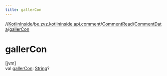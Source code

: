 ```yaml
---
title: gallerCon
---
```

//[KotlinInside](../../../../index.html)/[be.zvz.kotlininside.api.comment](../../index.html)/[CommentRead](../index.html)/[CommentData](index.html)/[gallerCon](galler-con.html)



# gallerCon



[jvm]\
val [gallerCon](galler-con.html): [String](https://kotlinlang.org/api/latest/jvm/stdlib/kotlin/-string/index.html)?




